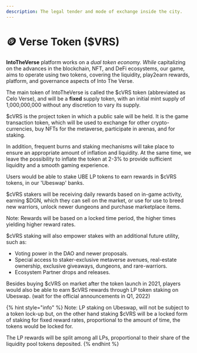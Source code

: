 ```yaml
---
description: The legal tender and mode of exchange inside the city.
---
```


# 🪙 Verse Token ($VRS)

**IntoTheVerse** platform works on a _dual token economy. While_ capitalizing on the advances in the blockchain, NFT, and DeFi ecosystems, our game, aims to operate using two tokens, covering the liquidity, play2earn rewards, platform, and governance aspects of Into The Verse.

The main token of IntoTheVerse is called the $cVRS token (abbreviated as Celo Verse), and will be a **fixed** supply token, with an initial mint supply of 1,000,000,000 without any discretion to vary its supply.

$cVRS is the project token in which a public sale will be held. It is the game transaction token, which will be used to exchange for other crypto-currencies, buy NFTs for the metaverse, participate in arenas, and for staking.

In addition, frequent burns and staking mechanisms will take place to ensure an appropriate amount of inflation and liquidity. At the same time, we leave the possibility to inflate the token at 2-3% to provide sufficient liquidity and a smooth gaming experience.

Users would be able to stake UBE LP tokens to earn rewards in $cVRS tokens, in our 'Ubeswap' banks.

$cVRS stakers will be receiving daily rewards based on in-game activity, earning $DGN, which they can sell on the market, or use for use to breed new warriors, unlock newer dungeons and purchase marketplace items.

Note: Rewards will be based on a locked time period, the higher times yielding higher reward rates.

$cVRS staking will also empower stakes with an additional future utility, such as:

* Voting power in the DAO and newer proposals.
* Special access to staker-exclusive metaverse avenues, real-estate ownership, exclusive giveaways, dungeons, and rare-warriors.
* Ecosystem Partner drops and releases.

Besides buying $cVRS on market after the token launch in 2021, players would also be able to earn $cVRS rewards through LP token staking on Ubeswap. (wait for the official announcements in Q1, 2022)

{% hint style="info" %}
Note: LP staking on Ubeswap, will not be subject to a token lock-up but, on the other hand staking $cVRS will be a locked form of staking for fixed reward rates, proportional to the amount of time, the tokens would be locked for.

The LP rewards will be split among all LPs, proportional to their share of the liquidity pool tokens deposited.
{% endhint %}
